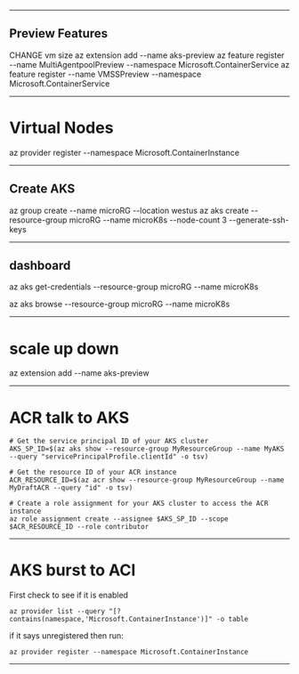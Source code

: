 
---
## Preview Features
CHANGE vm size
az extension add --name aks-preview
az feature register --name MultiAgentpoolPreview --namespace Microsoft.ContainerService
az feature register --name VMSSPreview --namespace Microsoft.ContainerService

---
# Virtual Nodes
az provider register --namespace Microsoft.ContainerInstance

---

## Create AKS
az group create --name microRG --location westus 
az aks create --resource-group microRG --name microK8s --node-count 3 --generate-ssh-keys


---


 ## dashboard
 az aks get-credentials --resource-group microRG --name microK8s
 
 az aks browse --resource-group microRG --name microK8s


---
# scale up down
az extension add --name aks-preview

---
# ACR talk to AKS
```
# Get the service principal ID of your AKS cluster
AKS_SP_ID=$(az aks show --resource-group MyResourceGroup --name MyAKS --query "servicePrincipalProfile.clientId" -o tsv)

# Get the resource ID of your ACR instance
ACR_RESOURCE_ID=$(az acr show --resource-group MyResourceGroup --name MyDraftACR --query "id" -o tsv)

# Create a role assignment for your AKS cluster to access the ACR instance
az role assignment create --assignee $AKS_SP_ID --scope $ACR_RESOURCE_ID --role contributor

```

---
# AKS burst to ACI
First check to see if it is enabled
```
az provider list --query "[?contains(namespace,'Microsoft.ContainerInstance')]" -o table
```
if it says unregistered then run:
```
az provider register --namespace Microsoft.ContainerInstance

```

---
